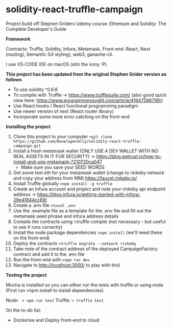 # solidity-react-truffle-campaign

Project build off Stephen Griders Udemy course: Ethereum and Solidity: The Complete Developer's Guide

**Framework**

Contracts: Truffle, Solidity, Infura, Metamask. 
Front-end: React, Next (routing), Semantic (UI styling), web3, ganache-cli. 

I use VS-CODE IDE on macOS (ahh the irony :P). 

**This project has been updated from the original Stephen Grider version as follows**

- To use solidity ^0.6.6
- To compile with Truffle -> https://www.trufflesuite.com/ (also good quick view here: https://www.programmersought.com/article/41647586799/)
- Use React hooks / React functional programming paradigm
- Use newer version of next (React router library)
- Incorporate some more error catching on the front-end

**Installing the project**

1. Clone this project to your computer ```>git clone https://github.com/DeveloperAlly/solidity-react-truffle-campaign.git```
2. Install a fresh metamask wallet (ONLY USE A DEV WALLET WITH NO REAL ASSETS IN IT FOR SECURITY) -> <https://blog.wetrust.io/how-to-install-and-use-metamask-7210720ca047>
   - Make sure you save your SEED WORDS
3. Get some test eth for your metamask wallet (change to rinkeby network and copy your address from MM) <https://faucet.rinkeby.io/>
4. Install Truffle globally  ```>npm install -g truffle```
5. Create an Infura account and project and note your rinkeby api endpoint address -> <https://blog.infura.io/getting-started-with-infura-28e41844cc89/>
6. Create a .env file ```>touch .env```
7. Use the .example file as a template for the .env file and fill out the metamask seed phrase and infura address details
8. Compile the contracts using >truffle compile (not necessary - but useful to see it runs correctly)
9. Install the node package dependencies  ```>npm install```   (we'll need these on the front-end)
10. Deploy the contracts   ```>truffle migrate --network rinkeby```
11. Take note of the contract address of the deployed CampaignFactory contract and add it to the .env file
12. Run the front-end with ```>npm run dev```
13. Navigate to <http://localhost:3000/> to play with this!

**Testing the project**

Mocha is installed so you can either run the tests with truffle or using node (First run >npm install to install dependencies)

 Node:  ``` > npm run test```
 Truffle: ```> truffle test```

On the to-do list:

- Dockerise and Deploy front-end to cloud
